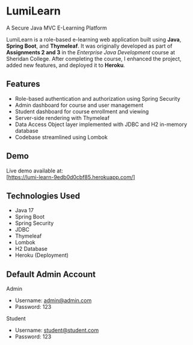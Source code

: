 # LumiLearn

A Secure Java MVC E-Learning Platform

LumiLearn is a role-based e-learning web application built using **Java**, **Spring Boot**, and **Thymeleaf**. It was originally developed as part of **Assignments 2 and 3** in the _Enterprise Java Development_ course at Sheridan College. After completing the course, I enhanced the project, added new features, and deployed it to **Heroku**.

## Features

- Role-based authentication and authorization using Spring Security
- Admin dashboard for course and user management
- Student dashboard for course enrollment and viewing
- Server-side rendering with Thymeleaf
- Data Access Object layer implemented with JDBC and H2 in-memory database
- Codebase streamlined using Lombok

## Demo

Live demo available at:  
[https://lumi-learn-9edb0d0cbf85.herokuapp.com/]

## Technologies Used

- Java 17
- Spring Boot
- Spring Security
- JDBC
- Thymeleaf
- Lombok
- H2 Database
- Heroku (Deployment)

## Default Admin Account

Admin

- Username: admin@admin.com
- Password: 123

Student

- Username: student@student.com
- Password: 123
